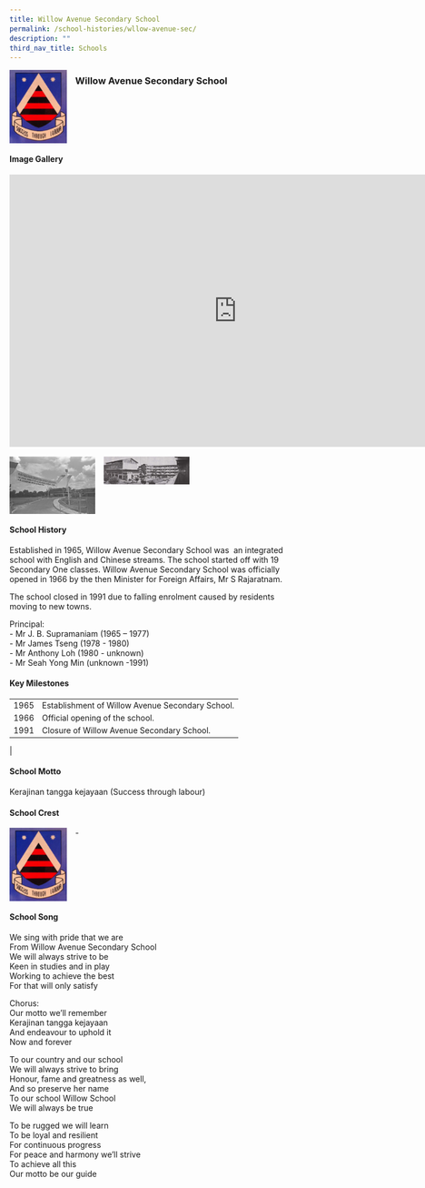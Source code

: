 ```yaml
---
title: Willow Avenue Secondary School
permalink: /school-histories/wllow-avenue-sec/
description: ""
third_nav_title: Schools
---
```

<img align="left" style="width:20%;margin-right:15px;" src="/images/willowavenuesec1.png">

### **Willow Avenue Secondary School**

<br clear="left">

#### **Image Gallery**

<iframe src="https://docs.google.com/presentation/d/e/2PACX-1vT5FVkuYCAtTnDshQCHbTvkiiw5Jd3jZn7lqtAYOddJl1qg0ELu9C3DDVcwZWLMS5F6ijGBOQI1FhL0/embed?start=false&amp;loop=true&amp;delayms=5000" frameborder="0" width="800" height="479" allowfullscreen="true"></iframe>

<p><a href="https://staging.d1yxymztqoj7qn.amplifyapp.com/images/willowavenuesec2.jpg">  
<img align="left" style="width:30%;margin-right:15px;" src="/images/willowavenuesec2.jpg">
</a></p>

<p><a href="https://staging.d1yxymztqoj7qn.amplifyapp.com/images/willowavenuesec3.jpg">  
<img align="left" style="width:30%;margin-right:15px;" src="/images/willowavenuesec3.jpg">
</a></p>

<br clear="left">

#### **School History**
Established in 1965, Willow Avenue Secondary School was &nbsp;an integrated school with English and Chinese streams. The school started off with 19 Secondary One classes. Willow Avenue Secondary School was officially opened in 1966 by the then Minister for Foreign Affairs, Mr S Rajaratnam.

The school closed in 1991 due to falling enrolment caused by residents moving to new towns.

Principal:<br>
\- Mr J. B. Supramaniam (1965 – 1977)<br>
\- Mr James Tseng (1978 - 1980)<br>
\- Mr Anthony Loh (1980 - unknown)<br>
\- Mr Seah Yong Min (unknown -1991)

#### **Key Milestones**

|  |  |
|:---:|---|
| 1965 | Establishment of Willow Avenue Secondary School. |
| 1966 | Official opening of the school. |
| 1991 | Closure of Willow Avenue Secondary School. |
|

#### **School Motto**
Kerajinan tangga kejayaan (Success through labour)

#### **School Crest**
<img align="left" style="width:20%;margin-right:15px;" src="/images/willowavenuesec1.png">

\-

<br clear="left">

#### **School Song**
We sing with pride that we are<br>
From Willow Avenue Secondary School<br>
We will always strive to be<br>
Keen in studies and in play<br>
Working to achieve the best<br>
For that will only satisfy

Chorus:<br>
Our motto we’ll remember<br>
Kerajinan tangga kejayaan<br>
And endeavour to uphold it<br>
Now and forever

To our country and our school<br>
We will always strive to bring<br>
Honour, fame and greatness as well,<br>
And so preserve her name<br>
To our school Willow School<br>
We will always be true

To be rugged we will learn<br>
To be loyal and resilient<br>
For continuous progress<br>
For peace and harmony we’ll strive<br>
To achieve all this<br>
Our motto be our guide